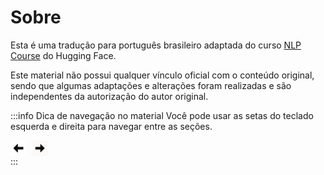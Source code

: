 # Sobre

Esta é uma tradução para português brasileiro adaptada do curso [NLP Course](https://moon-ci-docs.huggingface.co/learn/nlp-course/pr_740/pt/chapter1/2?fw=pt) do Hugging Face.

Este material não possui qualquer vínculo oficial com o conteúdo original, sendo que algumas adaptações e alterações foram realizadas e são independentes da autorização do autor original.

:::info Dica de navegação no material
Você pode usar as setas do teclado esquerda e direita para navegar entre as seções.
<div style="display: flex; gap: 10px; align-items: center;">
  <img src="./fig/esquerda.jpg" style="width:5%" alt="image" />
  <img src="./fig/direita.jpg" style="width:5%" alt="image" />
</div>
:::

